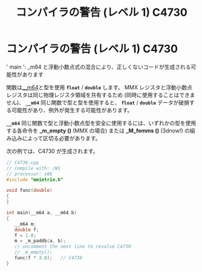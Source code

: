 ﻿---
title: コンパイラの警告 (レベル 1) C4730
ms.date: 11/04/2016
f1_keywords:
- C4730
helpviewer_keywords:
- C4730
ms.assetid: 11303e3f-162b-4b19-970a-479686123a68
ms.openlocfilehash: a132dcc795d6055c854a5ad147940868fe4e088b
ms.sourcegitcommit: 1f009ab0f2cc4a177f2d1353d5a38f164612bdb1
ms.translationtype: MT
ms.contentlocale: ja-JP
ms.lasthandoff: 07/27/2020
ms.locfileid: "87228779"
---
# <a name="compiler-warning-level-1-c4730"></a>コンパイラの警告 (レベル 1) C4730

' main ': _m64 と浮動小数点式の混合により、正しくないコードが生成される可能性があります

関数は[__m64](../../cpp/m64.md)と型を使用 **`float`** / **`double`** します。 MMX レジスタと浮動小数点レジスタは同じ物理レジスタ領域を共有するため (同時に使用することはできません)、 **`__m64`** 同じ関数で型と型を使用すると、 **`float`** / **`double`** データが破損する可能性があり、例外が発生する可能性があります。

**`__m64`** 同じ関数で型と浮動小数点型を安全に使用するには、いずれかの型を使用する各命令を **_m_empty ()** (MMX の場合) または **_M_femms ()** (3dnow!) の組み込みによって区切る必要があります。

次の例では、C4730 が生成されます。

```cpp
// C4730.cpp
// compile with: /W1
// processor: x86
#include "mmintrin.h"

void func(double)
{
}

int main(__m64 a, __m64 b)
{
   __m64 m;
   double f;
   f = 1.0;
   m = _m_paddb(a, b);
   // uncomment the next line to resolve C4730
   // _m_empty();
   func(f * 3.0);   // C4730
}
```
